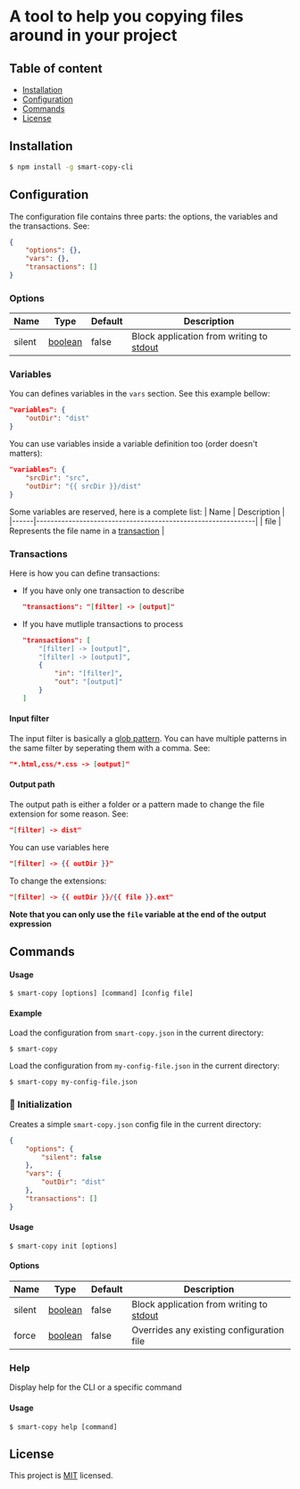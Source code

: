 # A tool to help you copying files around in your project

## Table of content
- [Installation](#installation)
- [Configuration](#configuration)
- [Commands](#commands)
- [License](#license)

## Installation

```sh
$ npm install -g smart-copy-cli
```

## Configuration

The configuration file contains three parts: the options, the variables and the transactions. See:

```json
{
    "options": {},
    "vars": {},
    "transactions": []
}
```

### Options

|  Name  |                                                           Type                                                          |  Default |                                           Description                                          |
|--------|-------------------------------------------------------------------------------------------------------------------------|----------|------------------------------------------------------------------------------------------------|
| silent |  [boolean](https://www.typescriptlang.org/docs/handbook/2/everyday-types.html#the-primitives-string-number-and-boolean) |  false   |  Block application from writing to [stdout](https://nodejs.org/api/process.html#processstdout) |

### Variables

You can defines variables in the `vars` section. See this example bellow:
```json
"variables": {
    "outDir": "dist"
}
```
You can use variables inside a variable definition too (order doesn't matters):
```json
"variables": {
    "srcDir": "src",
    "outDir": "{{ srcDir }}/dist"
}
```
Some variables are reserved, here is a complete list:
| Name |                         Description                         |
|------|-------------------------------------------------------------|
| file |  Represents the file name in a [transaction](#transactions) |

### Transactions

Here is how you can define transactions:
- If you have only one transaction to describe
    ```json
    "transactions": "[filter] -> [output]"
    ```
- If you have mutliple transactions to process
    ```json
    "transactions": [
        "[filter] -> [output]",
        "[filter] -> [output]",
        {
            "in": "[filter]",
            "out": "[output]"
        }
    ]
    ```

#### Input filter

The input filter is basically a [glob pattern](https://en.wikipedia.org/wiki/Glob_(programming)). You can have multiple patterns in the same filter by seperating them with a comma. See:
```json
"*.html,css/*.css -> [output]"
```

#### Output path

The output path is either a folder or a pattern made to change the file extension for some reason. See:
```json
"[filter] -> dist"
```

You can use variables here
```json
"[filter] -> {{ outDir }}"
```

To change the extensions:
```json
"[filter] -> {{ outDir }}/{{ file }}.ext"
```
**Note that you can only use the `file` variable at the end of the output expression**

## Commands

#### Usage

```console
$ smart-copy [options] [command] [config file]
```

#### Example

Load the configuration from `smart-copy.json` in the current directory:
```console
$ smart-copy
```

Load the configuration from `my-config-file.json` in the current directory:
```console
$ smart-copy my-config-file.json
```

### 🏃 Initialization

Creates a simple `smart-copy.json` config file in the current directory:
```json
{
    "options": {
        "silent": false
    },
    "vars": {
        "outDir": "dist"
    },
    "transactions": []
}
```

#### Usage

```console
$ smart-copy init [options]
```

#### Options

|  Name  |                                                           Type                                                          |  Default |                                           Description                                          |
|--------|-------------------------------------------------------------------------------------------------------------------------|----------|------------------------------------------------------------------------------------------------|
| silent |  [boolean](https://www.typescriptlang.org/docs/handbook/2/everyday-types.html#the-primitives-string-number-and-boolean) |  false   |  Block application from writing to [stdout](https://nodejs.org/api/process.html#processstdout) |
| force  |  [boolean](https://www.typescriptlang.org/docs/handbook/2/everyday-types.html#the-primitives-string-number-and-boolean) |  false   |  Overrides any existing configuration file                                                     |

### Help

Display help for the CLI or a specific command

#### Usage

```console
$ smart-copy help [command]
```

## License

This project is <a href="https://opensource.org/licenses/MIT">MIT</a> licensed.
